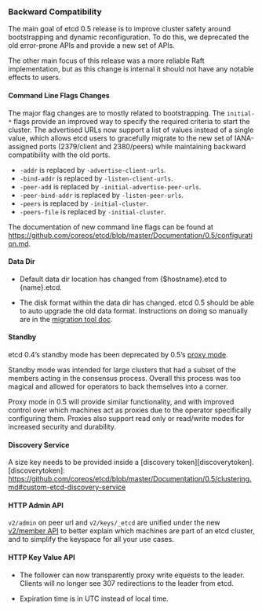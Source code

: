 ### Backward Compatibility

The main goal of etcd 0.5 release is to improve cluster safety around bootstrapping and dynamic reconfiguration. To do this, we deprecated the old error-prone APIs and provide a new set of APIs.

The other main focus of this release was a more reliable Raft implementation, but as this change is internal it should not have any notable effects to users.

#### Command Line Flags Changes

The major flag changes are to mostly related to bootstrapping. The `initial-*` flags provide an improved way to specify the required criteria to start the cluster. The advertised URLs now support a list of values instead of a single value, which allows etcd users to gracefully migrate to the new set of IANA-assigned ports (2379/client and 2380/peers) while maintaining backward compatibility with the old ports.

 - `-addr` is replaced by `-advertise-client-urls`.
 - `-bind-addr` is replaced by `-listen-client-urls`.
 - `-peer-add` is replaced by `-initial-advertise-peer-urls`.
 - `-peer-bind-addr` is replaced by `-listen-peer-urls`.
 - `-peers` is replaced by `-initial-cluster`.
 - `-peers-file` is replaced by `-initial-cluster`.

The documentation of new command line flags can be found at 
https://github.com/coreos/etcd/blob/master/Documentation/0.5/configuration.md.

#### Data Dir 
- Default data dir location has changed from {$hostname}.etcd to {name}.etcd.

- The disk format within the data dir has changed. etcd 0.5 should be able to auto upgrade the old data format. Instructions on doing so manually are in the [migration tool doc][migrationtooldoc].

[migrationtooldoc]: https://github.com/coreos/etcd/blob/master/Documentation/0.5/0_4_migration_tool.md

#### Standby

etcd 0.4’s standby mode has been deprecated by 0.5’s [proxy mode][proxymode]. 

Standby mode was intended for large clusters that had a subset of the members acting in the consensus process. Overall this process was too magical and allowed for operators to back themselves into a corner.

Proxy mode in 0.5 will provide similar functionality, and with improved control over which machines act as proxies due to the operator specifically configuring them. Proxies also support read only or read/write modes for increased security and durability.

[proxymode]: https://github.com/coreos/etcd/blob/master/Documentation/0.5/proxy.md

#### Discovery Service

A size key needs to be provided inside a [discovery token][discoverytoken].
[discoverytoken]: https://github.com/coreos/etcd/blob/master/Documentation/0.5/clustering.md#custom-etcd-discovery-service

#### HTTP Admin API

`v2/admin` on peer url and `v2/keys/_etcd` are unified under the new [v2/member API][memberapi] to better explain which machines are part of an etcd cluster, and to simplify the keyspace for all your use cases.

[memberapi]: https://github.com/coreos/etcd/blob/master/Documentation/0.5/other_apis.md

#### HTTP Key Value API
- The follower can now transparently proxy write equests to the leader. Clients will no longer see 307 redirections to the leader from etcd.

- Expiration time is in UTC instead of local time.

